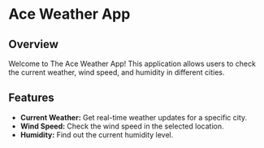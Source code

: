 # Ace Weather App

## Overview

Welcome to The Ace Weather App! This application allows users to check the current weather, wind speed, and humidity in different cities.

## Features

- **Current Weather:** Get real-time weather updates for a specific city.
- **Wind Speed:** Check the wind speed in the selected location.
- **Humidity:** Find out the current humidity level.
